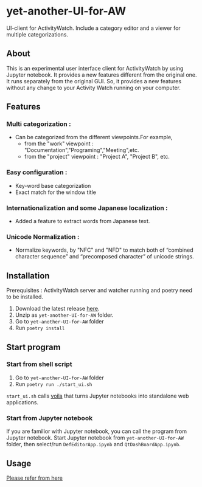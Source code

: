 # yet-another-UI-for-AW
UI-client for ActivityWatch. Include a category editor and a viewer for multiple categorizations. 

## About
This is an experimental user interface client for ActivityWatch by using Jupyter notebook.
It provides a new features different from the original one.
It runs separately from the original GUI. So, it provides a new features without any change to your Activity Watch running on your computer.

## Features

### Multi categorization :
- Can be categorized from the different viewpoints.For example, 
	- from the "work" viewpoint : "Documentation","Programing","Meeting",etc.	
	- from the "project" viewpoint : "Project A", "Project B", etc.

### Easy configuration :
- Key-word base categorization
- Exact match for the window title 

### Internationalization and some Japanese localization :
- Added a feature to extract words from Japanese text.

### Unicode Normalization :
- Normalize keywords, by "NFC" and "NFD" to match both of “combined character sequence” and “precomposed character”  of unicode strings. 

## Installation
Prerequisites :  ActivityWatch server and watcher running and poetry need to be installed.

1. Download the latest release [here](https://github.com/K-Kuyama/yet-another-UI-for-AW/releases).
2. Unzip as `yet-another-UI-for-AW` folder.
3. Go to `yet-another-UI-for-AW` folder
4. Run `poetry install`


## Start program

### Start from shell script

1. Go to `yet-another-UI-for-AW` folder
2. Run `poetry run ./start_ui.sh`

`start_ui.sh` calls [voila](https://github.com/voila-dashboards/voila) that turns Jupyter notebooks into standalone web applications.

### Start from Jupyter notebook
If you are familior with Jupyter notebook, you can call the program from Jupyter notebook. Start Jupyter notebook from `yet-another-UI-for-AW` folder, then select/run `DefEditorApp.ipynb` and `QtDashBoardApp.ipynb`.

## Usage
[Please refer from here](docs/USAGE.md)


